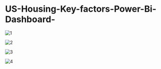 # US-Housing-Key-factors-Power-Bi-Dashboard-

![1](https://github.com/bhanukart/Key-Factors-influencing-US-Housing-Home-LLC/assets/21053943/7d0adae0-587f-4b9b-8c45-340ce98ce945)

![2](https://github.com/bhanukart/Key-Factors-influencing-US-Housing-Home-LLC/assets/21053943/48f7ba7a-ac26-4fe4-a2be-09c2c2b2e6cc)

![3](https://github.com/bhanukart/Key-Factors-influencing-US-Housing-Home-LLC/assets/21053943/11d369b6-2218-4d06-9043-f51894029cb2)

![4](https://github.com/bhanukart/Key-Factors-influencing-US-Housing-Home-LLC/assets/21053943/09802baa-0e35-439a-8956-5b3413505f2e)
